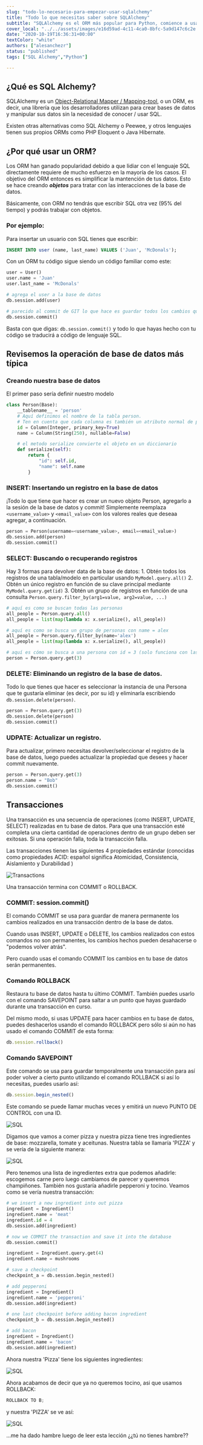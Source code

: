 ```yaml
---
slug: "todo-lo-necesario-para-empezar-usar-sqlalchemy"
title: "Todo lo que necesitas saber sobre SQLAlchemy"
subtitle: "SQLAlchemy es el ORM más popular para Python, comience a usarlo en 8 minutos"
cover_local: "../../assets/images/e16d59ad-4c11-4ca0-8bfc-5a9d147c6c2e.jpeg"
date: "2020-10-19T16:36:31+00:00"
textColor: "white"
authors: ["alesanchezr"]
status: "published"
tags: ["SQL Alchemy","Python"]

---
```


## ¿Qué es SQL Alchemy?

SQLAlchemy es un [Object-Relational Mapper / Mapping-tool](https://en.wikipedia.org/wiki/Object-relational_mapping), o un ORM, es decir, una librería que los desarrolladores utilizan para crear bases de datos y manipular sus datos sin la necesidad de conocer / usar SQL.

Existen otras alternativas como SQL Alchemy o Peewee, y otros lenguajes tienen sus propios ORMs como PHP Eloquent o Java Hibernate.

## ¿Por qué usar un ORM?

Los ORM han ganado popularidad debido a que lidiar con el lenguaje SQL directamente requiere de mucho esfuerzo en la mayoría de los casos. El objetivo del ORM entonces es simplificar la mantención de tus datos.
Esto se hace creando ***objetos*** para tratar con las interacciones de la base de datos.

Básicamente, con ORM no tendrás que escribir SQL otra vez (95% del tiempo) y podrás trabajar con objetos.

### Por ejemplo:

Para insertar un usuario con SQL tienes que escribir:

```sql
INSERT INTO user (name, last_name) VALUES ('Juan', 'McDonals');
```

Con un ORM tu código sigue siendo un código familiar como este:

```py
user = User()
user.name = 'Juan'
user.last_name = 'McDonals'

# agrega el user a la base de datos
db.session.add(user)

# parecido al commit de GIT lo que hace es guardar todos los cambios que hayas hecho
db.session.commit()
```

Basta con que digas: `db.session.commit()` y todo lo que hayas hecho con tu código se traducirá a código de lenguaje SQL.

## Revisemos la operación de base de datos más típica

### Creando nuestra base de datos

El primer paso sería definir nuestro modelo

```py
class Person(Base):
    __tablename__ = 'person'
    # Aquí definimos el nombre de la tabla person.
    # Ten en cuenta que cada columna es también un atributo normal de primera instancia de Python.
    id = Column(Integer, primary_key=True)
    name = Column(String(250), nullable=False)

    # el metodo serialize convierte el objeto en un diccionario
    def serialize(self):
        return {
            "id": self.id,
            "name": self.name
        }
  ```

### INSERT: Insertando un registro en la base de datos

¡Todo lo que tiene que hacer es crear un nuevo objeto Person, agregarlo a la sesión de la base de datos y commit!
Simplemente reemplaza `<username_value>` y `<email_value>` con los valores reales que deseaa agregar, a continuación.

```py
person = Person(username=<username_value>, email=<email_value>)
db.session.add(person)
db.session.commit()
  ```

### SELECT: Buscando o recuperando registros

Hay 3 formas para devolver data de la base de datos:
    1. Obtén todos los registros de una tabla/modelo en particular usando `MyModel.query.all()`
    2. Obtén un único registro en función de su clave principal mediante `MyModel.query.get(id)`
    3. Obtén un grupo de registros en función de una consulta `Person.query.filter_by(arg1=value, arg2=value, ...)`

```py
# aquí es como se buscan todas las personas
all_people = Person.query.all()
all_people = list(map(lambda x: x.serialize(), all_people))

# aquí es como se busca un grupo de personas con name = alex
all_people = Person.query.filter_by(name='alex')
all_people = list(map(lambda x: x.serialize(), all_people))

# aquí es cómo se busca a una persona con id = 3 (solo funciona con las primary key)
person = Person.query.get(3)
```

### DELETE: Eliminando un registro de la base de datos.

Todo lo que tienes que hacer es seleccionar la instancia de una Persona que te gustaría eliminar (es decir, por su id) y eliminarla escribiendo `db.session.delete(person)`.

```py
person = Person.query.get(3)
db.session.delete(person)
db.session.commit()
```

### UDPATE: Actualizar un registro.

Para actualizar, primero necesitas devolver/seleccionar el registro de la base de datos, luego puedes actualizar la propiedad que desees y hacer commit nuevamente.

```py
person = Person.query.get(3)
person.name = "Bob"
db.session.commit()
```

## Transacciones

Una transacción es una secuencia de operaciones (como INSERT, UPDATE, SELECT) realizadas en tu base de datos. Para que una transacción esté completa una cierta cantidad de operaciones dentro de un grupo deben ser exitosas. Si una operación falla, toda la transacción falla.

Las transacciones tienen las siguientes 4 propiedades estándar (conocidas como propiedades ACID: español significa Atomicidad, Consistencia, Aislamiento y Durabilidad )

![Transactions](../../assets/images/tran-1.png)

Una transacción termina con COMMIT o ROLLBACK. 

### COMMIT: session.commit()

El comando COMMIT se usa para guardar de manera permanente los cambios realizados en una transacción dentro de la base de datos. 

Cuando usas INSERT, UPDATE o DELETE, los cambios realizados con estos comandos no son permanentes, los cambios hechos pueden desahacerse o "podemos volver atrás".

Pero cuando usas el comando COMMIT los cambios en tu base de datos serán permanentes.  

### Comando ROLLBACK 

Restaura tu base de datos hasta tu último COMMIT. También puedes usarlo con el comando SAVEPOINT para saltar a un punto que hayas guardado durante una transacción en curso.

Del mismo modo, si usas UPDATE para hacer cambios en tu base de datos, puedes deshacerlos usando el comando ROLLBACK pero sólo si aún no has usado el comando COMMIT de esta forma:

```jsx
db.session.rollback()
```

### Comando SAVEPOINT 

Este comando se usa para guardar temporalmente una transacción para así poder volver a cierto punto utilizando el comando ROLLBACK si así lo necesitas, puedes usarlo así:

```jsx
db.session.begin_nested()
```

Este comando se puede llamar muchas veces y emitirá un nuevo PUNTO DE CONTROL con una ID.

![SQL](../../assets/images/sql-1.png)

Digamos que vamos a comer pizza y nuestra pizza tiene tres ingredientes de base:
mozzarella, tomate y aceitunas.  Nuestra tabla se llamaría 'PIZZA' y se vería de la siguiente manera:

![SQL](../../assets/images/sql-2.png)

Pero tenemos una lista de ingredientes extra que podemos añadirle: escogemos carne pero luego cambiamos de parecer y queremos champiñones. También nos gustaría añadirle pepperoni y tocino. Veamos como se vería nuestra transacción:

```py
# we insert a new ingredient into out pizza
ingredient = Ingredient()
ingredient.name = 'meat'
ingredient.id = 4
db.session.add(ingredient)

# now we COMMIT the transaction and save it into the database
db.session.commit()

ingredient = Ingredient.query.get(4)
ingredient.name = mushrooms

# save a checkpoint
checkpoint_a = db.session.begin_nested()

# add pepperoni
ingredient = Ingredient()
ingredient.name = 'pepperoni'
db.session.add(ingredient)

# one last checkpoint before adding bacon ingredient
checkpoint_b = db.session.begin_nested()

# add bacon
ingredient = Ingredient()
ingredient.name = 'bacon'
db.session.add(ingredient)
```

Ahora nuestra 'Pizza' tiene los siguientes ingredientes:

![SQL](../../assets/images/sql-3.png)

Ahora acabamos de decir que ya no queremos tocino, asi que usamos ROLLBACK:

```jsx
ROLLBACK TO B;
```
y nuestra 'PIZZA' se ve así:

![SQL](../../assets/images/sql-4.png)

...me ha dado hambre luego de leer esta lección ¿¿tú no tienes hambre??
